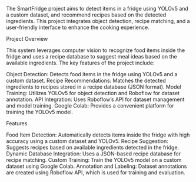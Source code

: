 The SmartFridge project aims to detect items in a fridge using YOLOv5 and a custom dataset, and recommend recipes based on the detected ingredients. This project integrates object detection, recipe matching, and a user-friendly interface to enhance the cooking experience.

Project Overview

This system leverages computer vision to recognize food items inside the fridge and uses a recipe database to suggest meal ideas based on the available ingredients. The key features of the project include:

Object Detection: Detects food items in the fridge using YOLOv5 and a custom dataset.
Recipe Recommendations: Matches the detected ingredients to recipes stored in a recipe database (JSON format).
Model Training: Utilizes YOLOv5 for object detection and Roboflow for dataset annotation.
API Integration: Uses Roboflow’s API for dataset management and model training.
Google Colab: Provides a convenient platform for training the YOLOv5 model.

Features

Food Item Detection: Automatically detects items inside the fridge with high accuracy using a custom dataset and YOLOv5.
Recipe Suggestion: Suggests recipes based on available ingredients detected in the fridge.
Dynamic Database Integration: Uses a JSON-based recipe database for recipe matching.
Custom Training: Train the YOLOv5 model on a custom dataset using Google Colab.
Annotation and Labeling: Dataset annotations are created using Roboflow API, which is used for training and evaluation.

